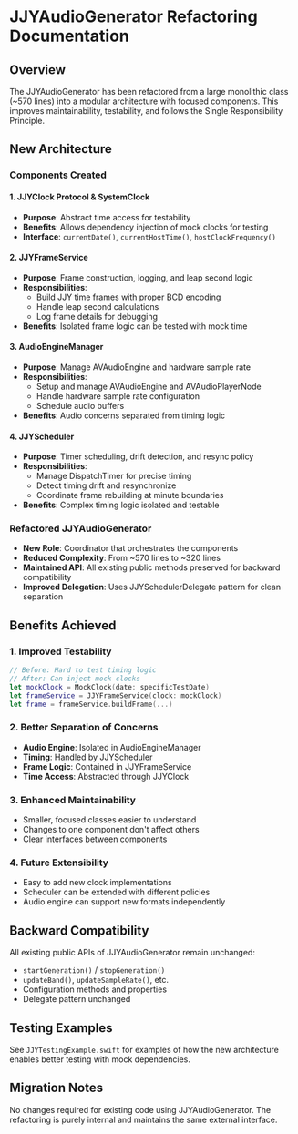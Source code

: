 # JJYAudioGenerator Refactoring Documentation

## Overview
The JJYAudioGenerator has been refactored from a large monolithic class (~570 lines) into a modular architecture with focused components. This improves maintainability, testability, and follows the Single Responsibility Principle.

## New Architecture

### Components Created

#### 1. JJYClock Protocol & SystemClock
- **Purpose**: Abstract time access for testability
- **Benefits**: Allows dependency injection of mock clocks for testing
- **Interface**: `currentDate()`, `currentHostTime()`, `hostClockFrequency()`

#### 2. JJYFrameService
- **Purpose**: Frame construction, logging, and leap second logic
- **Responsibilities**: 
  - Build JJY time frames with proper BCD encoding
  - Handle leap second calculations
  - Log frame details for debugging
- **Benefits**: Isolated frame logic can be tested with mock time

#### 3. AudioEngineManager  
- **Purpose**: Manage AVAudioEngine and hardware sample rate
- **Responsibilities**:
  - Setup and manage AVAudioEngine and AVAudioPlayerNode
  - Handle hardware sample rate configuration
  - Schedule audio buffers
- **Benefits**: Audio concerns separated from timing logic

#### 4. JJYScheduler
- **Purpose**: Timer scheduling, drift detection, and resync policy
- **Responsibilities**:
  - Manage DispatchTimer for precise timing
  - Detect timing drift and resynchronize
  - Coordinate frame rebuilding at minute boundaries
- **Benefits**: Complex timing logic isolated and testable

### Refactored JJYAudioGenerator
- **New Role**: Coordinator that orchestrates the components
- **Reduced Complexity**: From ~570 lines to ~320 lines
- **Maintained API**: All existing public methods preserved for backward compatibility
- **Improved Delegation**: Uses JJYSchedulerDelegate pattern for clean separation

## Benefits Achieved

### 1. Improved Testability
```swift
// Before: Hard to test timing logic
// After: Can inject mock clocks
let mockClock = MockClock(date: specificTestDate)
let frameService = JJYFrameService(clock: mockClock)
let frame = frameService.buildFrame(...)
```

### 2. Better Separation of Concerns
- **Audio Engine**: Isolated in AudioEngineManager
- **Timing**: Handled by JJYScheduler  
- **Frame Logic**: Contained in JJYFrameService
- **Time Access**: Abstracted through JJYClock

### 3. Enhanced Maintainability
- Smaller, focused classes easier to understand
- Changes to one component don't affect others
- Clear interfaces between components

### 4. Future Extensibility
- Easy to add new clock implementations
- Scheduler can be extended with different policies
- Audio engine can support new formats independently

## Backward Compatibility
All existing public APIs of JJYAudioGenerator remain unchanged:
- `startGeneration()` / `stopGeneration()`
- `updateBand()`, `updateSampleRate()`, etc.
- Configuration methods and properties
- Delegate pattern unchanged

## Testing Examples
See `JJYTestingExample.swift` for examples of how the new architecture enables better testing with mock dependencies.

## Migration Notes
No changes required for existing code using JJYAudioGenerator. The refactoring is purely internal and maintains the same external interface.